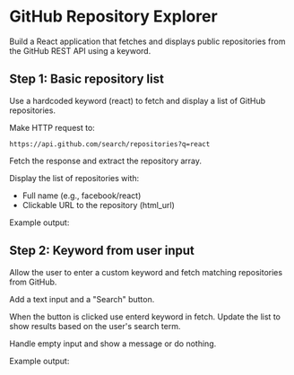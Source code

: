 # GitHub Repository Explorer
Build a React application that fetches and displays public repositories from the GitHub REST API using a keyword. 

## Step 1: Basic repository list
Use a hardcoded keyword (react) to fetch and display a list of GitHub repositories.

Make HTTP request to:
```
https://api.github.com/search/repositories?q=react
```
Fetch the response and extract the repository array.

Display the list of repositories with:
- Full name (e.g., facebook/react)
- Clickable URL to the repository (html_url)

Example output:

## Step 2: Keyword from user input
Allow the user to enter a custom keyword and fetch matching repositories from GitHub.

Add a text input and a "Search" button.

When the button is clicked use enterd keyword in fetch. Update the list to show results based on the user's search term.

Handle empty input and show a message or do nothing.

Example output:
